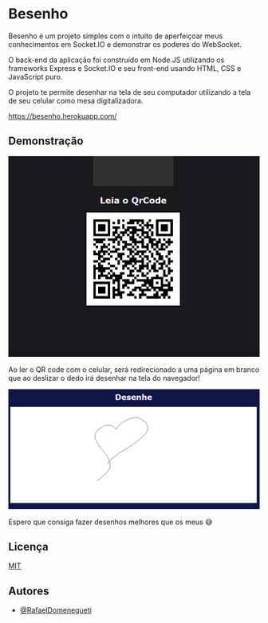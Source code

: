 
# Besenho

Besenho é um projeto simples com o intuito de aperfeiçoar meus conhecimentos em Socket.IO e 
demonstrar os poderes do WebSocket.

O back-end da aplicação foi construído em Node.JS utilizando os frameworks Express e 
Socket.IO e seu front-end usando HTML, CSS e JavaScript puro. 

O projeto te permite desenhar na tela de seu computador utilizando a tela de seu celular
como mesa digitalizadora.

https://besenho.herokuapp.com/
## Demonstração

![](https://github.com/RafaelDomenegueti/Besenho/blob/master/Images/ImageQrCode.png?raw=true)

Ao ler o QR code com o celular, será redirecionado a uma página em branco que ao deslizar o 
dedo irá desenhar na tela do navegador!

![](https://github.com/RafaelDomenegueti/Besenho/blob/master/Images/ImageDesenho.png?raw=true)

Espero que consiga fazer desenhos melhores que os meus 😅
## Licença

[MIT](https://choosealicense.com/licenses/mit/)


## Autores

- [@RafaelDomenegueti](https://github.com/RafaelDomenegueti)

